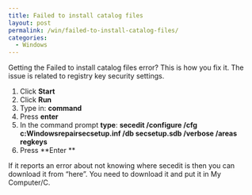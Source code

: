 ```yaml
---
title: Failed to install catalog files
layout: post
permalink: /win/failed-to-install-catalog-files/
categories:
  - Windows
---
```

Getting the Failed to install catalog files error? This is how you fix it. The issue is related to registry key security settings.

  1. Click **Start**
  2. Click **Run**
  3. Type in: **command**
  4. Press **enter**
  5. In the command prompt **type**: **secedit /configure /cfg c:Windowsrepairsecsetup.inf /db secsetup.sdb /verbose /areas regkeys**
  6. Press **Enter **

If it reports an error about not knowing where secedit is then you can download it from &#8220;here&#8221;. You need to download it and put it in My Computer/C.
